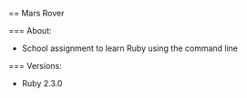 == Mars Rover

=== About: 
* School assignment to learn Ruby using the command line

=== Versions: 
* Ruby 2.3.0

